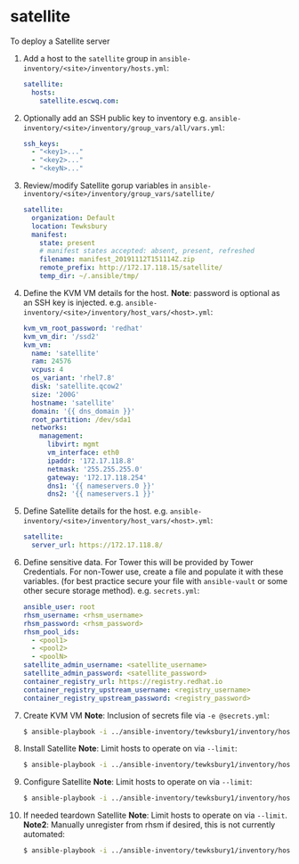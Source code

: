 # satellite

To deploy a Satellite server

1. Add a host to the `satellite` group in `ansible-inventory/<site>/inventory/hosts.yml`:

    ```yml
    satellite:
      hosts:
        satellite.escwq.com:
    ```

2. Optionally add an SSH public key to inventory e.g. `ansible-inventory/<site>/inventory/group_vars/all/vars.yml`:

    ```yml
    ssh_keys:
      - "<key1>..."
      - "<key2>..."
      - "<keyN>..."
    ````

3. Review/modify Satellite gorup variables in `ansible-inventory/<site>/inventory/group_vars/satellite/`

    ```yml
    satellite:
      organization: Default
      location: Tewksbury
      manifest:
        state: present
        # manifest states accepted: absent, present, refreshed
        filename: manifest_20191112T151114Z.zip
        remote_prefix: http://172.17.118.15/satellite/
        temp_dir: ~/.ansible/tmp/
    ```

4. Define the KVM VM details for the host. **Note**: password is optional as an SSH key is injected. e.g. `ansible-inventory/<site>/inventory/host_vars/<host>.yml`:

    ```yml
    kvm_vm_root_password: 'redhat'
    kvm_vm_dir: '/ssd2'
    kvm_vm:
      name: 'satellite'
      ram: 24576
      vcpus: 4
      os_variant: 'rhel7.8'
      disk: 'satellite.qcow2'
      size: '200G'
      hostname: 'satellite'
      domain: '{{ dns_domain }}'
      root_partition: /dev/sda1
      networks:
        management:
          libvirt: mgmt
          vm_interface: eth0
          ipaddr: '172.17.118.8'
          netmask: '255.255.255.0'
          gateway: '172.17.118.254'
          dns1: '{{ nameservers.0 }}'
          dns2: '{{ nameservers.1 }}'
    ```

5. Define Satellite details for the host. e.g. `ansible-inventory/<site>/inventory/host_vars/<host>.yml`:

    ```yml
    satellite:
      server_url: https://172.17.118.8/
    ```

6. Define sensitive data. For Tower this will be provided by Tower Credentials. For non-Tower use, create a file and populate it with these variables. (for best practice secure your file with `ansible-vault` or some other secure storage method). e.g. `secrets.yml`:

    ```yml
    ansible_user: root
    rhsm_username: <rhsm_username>
    rhsm_password: <rhsm_password>
    rhsm_pool_ids:
      - <pool1>
      - <pool2>
      - <poolN>
    satellite_admin_username: <satellite_username>
    satellite_admin_password: <satellite_password>
    container_registry_url: https://registry.redhat.io
    container_registry_upstream_username: <registry_username>
    container_registry_upstream_password: <registry_password>
    ```

7. Create KVM VM **Note**: Inclusion of secrets file via `-e @secrets.yml`:

    ```sh
    $ ansible-playbook -i ../ansible-inventory/tewksbury1/inventory/hosts.yml -e @secrets.yml playbooks/kvm/create/domain_satellite.yml
    ```

8. Install Satellite **Note**: Limit hosts to operate on via `--limit`:

    ```sh
    $ ansible-playbook -i ../ansible-inventory/tewksbury1/inventory/hosts.yml -e @secrets.yml --limit satellite.escwq.com playbooks/satellite/create/install_satellite.yml
    ```

9. Configure Satellite **Note**: Limit hosts to operate on via `--limit`:

    ```sh
    $ ansible-playbook -i ../ansible-inventory/tewksbury1/inventory/hosts.yml -e @secrets.yml --limit satellite.escwq.com playbooks/satellite/create/configure_satellite.yml
    ```

10. If needed teardown Satellite **Note**: Limit hosts to operate on via `--limit`. **Note2**: Manually unregister from rhsm if desired, this is not currently automated:

    ```sh
    $ ansible-playbook -i ../ansible-inventory/tewksbury1/inventory/hosts.yml -e @secrets.yml --limit satellite.escwq.com playbooks/kvm/destroy/domain_satellite.yml
    ```
